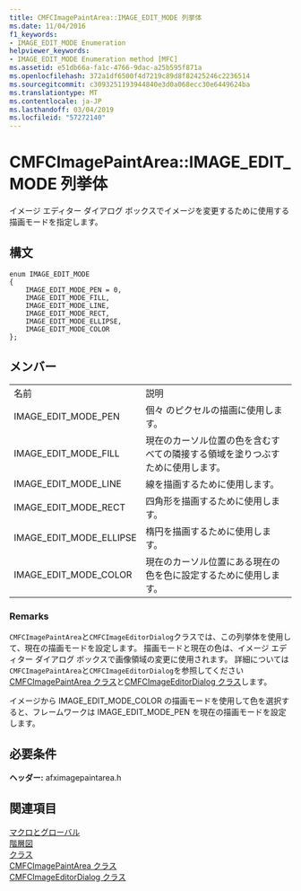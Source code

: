 ```yaml
---
title: CMFCImagePaintArea::IMAGE_EDIT_MODE 列挙体
ms.date: 11/04/2016
f1_keywords:
- IMAGE_EDIT_MODE Enumeration
helpviewer_keywords:
- IMAGE_EDIT_MODE Enumeration method [MFC]
ms.assetid: e51db66a-fa1c-4766-9dac-a25b595f871a
ms.openlocfilehash: 372a1df6500f4d7219c89d8f82425246c2236514
ms.sourcegitcommit: c3093251193944840e3d0a068ecc30e6449624ba
ms.translationtype: MT
ms.contentlocale: ja-JP
ms.lasthandoff: 03/04/2019
ms.locfileid: "57272140"
---
```

# <a name="cmfcimagepaintareaimageeditmode-enumeration"></a>CMFCImagePaintArea::IMAGE_EDIT_MODE 列挙体

イメージ エディター ダイアログ ボックスでイメージを変更するために使用する描画モードを指定します。

## <a name="syntax"></a>構文

```
enum IMAGE_EDIT_MODE
{
    IMAGE_EDIT_MODE_PEN = 0,
    IMAGE_EDIT_MODE_FILL,
    IMAGE_EDIT_MODE_LINE,
    IMAGE_EDIT_MODE_RECT,
    IMAGE_EDIT_MODE_ELLIPSE,
    IMAGE_EDIT_MODE_COLOR
};
```

## <a name="members"></a>メンバー

|||
|-|-|
|名前|説明|
|IMAGE_EDIT_MODE_PEN|個々 のピクセルの描画に使用します。|
|IMAGE_EDIT_MODE_FILL|現在のカーソル位置の色を含むすべての隣接する領域を塗りつぶすために使用します。|
|IMAGE_EDIT_MODE_LINE|線を描画するために使用します。|
|IMAGE_EDIT_MODE_RECT|四角形を描画するために使用します。|
|IMAGE_EDIT_MODE_ELLIPSE|楕円を描画するために使用します。|
|IMAGE_EDIT_MODE_COLOR|現在のカーソル位置にある現在の色を色に設定するために使用します。|

### <a name="remarks"></a>Remarks

`CMFCImagePaintArea`と`CMFCImageEditorDialog`クラスでは、この列挙体を使用して、現在の描画モードを設定します。 描画モードと現在の色は、イメージ エディター ダイアログ ボックスで画像領域の変更に使用されます。 詳細については`CMFCImagePaintArea`と`CMFCImageEditorDialog`を参照してください[CMFCImagePaintArea クラス](../../mfc/reference/cmfcimagepaintarea-class.md)と[CMFCImageEditorDialog クラス](../../mfc/reference/cmfcimageeditordialog-class.md)します。

イメージから IMAGE_EDIT_MODE_COLOR の描画モードを使用して色を選択すると、フレームワークは IMAGE_EDIT_MODE_PEN を現在の描画モードを設定します。

## <a name="requirements"></a>必要条件

**ヘッダー:** afximagepaintarea.h

## <a name="see-also"></a>関連項目

[マクロとグローバル](../../mfc/reference/mfc-macros-and-globals.md)<br/>
[階層図](../../mfc/hierarchy-chart.md)<br/>
[クラス](../../mfc/reference/mfc-classes.md)<br/>
[CMFCImagePaintArea クラス](../../mfc/reference/cmfcimagepaintarea-class.md)<br/>
[CMFCImageEditorDialog クラス](../../mfc/reference/cmfcimageeditordialog-class.md)
